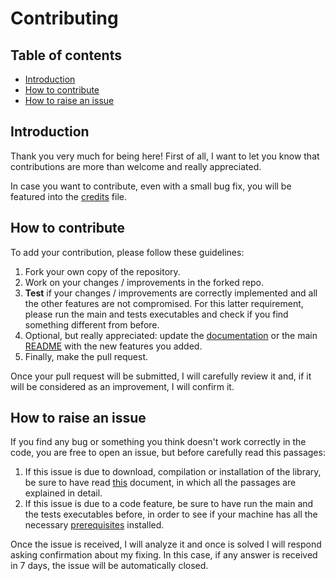 # Contributing

## Table of contents

- [Introduction](#introduction)
- [How to contribute](#how-to-contribute)
- [How to raise an issue](#how-to-raise-an-issue)

## Introduction

Thank you very much for being here! First of all, I want to let you know that contributions are more than welcome and really appreciated.

In case you want to contribute, even with a small bug fix, you will be featured into the [credits](https://github.com/JustWhit3/SAFD-algorithm/blob/main/doc/CREDITS.md) file.

## How to contribute

To add your contribution, please follow these guidelines:

1) Fork your own copy of the repository.
2) Work on your changes / improvements in the forked repo.
3) **Test** if your changes / improvements are correctly implemented and all the other features are not compromised. For this latter requirement, please run the main and tests executables and check if you find something different from before.
4) Optional, but really appreciated: update the [documentation](https://github.com/JustWhit3/SAFD-algorithm/blob/main/doc) or the main [README](https://github.com/JustWhit3/SAFD-algorithm/blob/main/README.md) with the new features you added.
5) Finally, make the pull request.

Once your pull request will be submitted, I will carefully review it and, if it will be considered as an improvement, I will confirm it.

## How to raise an issue

If you find any bug or something you think doesn't work correctly in the code, you are free to open an issue, but before carefully read this passages:

1) If this issue is due to download, compilation or installation of the library, be sure to have read [this](https://github.com/JustWhit3/SAFD-algorithm/blob/main/doc/download_and_run.md) document, in which all the passages are explained in detail.
2) If this issue is due to a code feature, be sure to have run the main and the tests executables before, in order to see if your machine has all the necessary [prerequisites](https://github.com/JustWhit3/SAFD-algorithm/blob/main/doc/download_and_run.md#:~:text=source%20code%20link-,Prerequisites,-To%20correclty%20compile) installed.

Once the issue is received, I will analyze it and once is solved I will respond asking confirmation about my fixing. In this case, if any answer is received in 7 days, the issue will be automatically closed.
